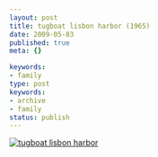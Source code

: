 ```yaml
---
layout: post
title: tugboat lisbon harbor (1965)
date: 2009-05-03
published: true
meta: {}

keywords:
- family
type: post
keywords:
- archive
- family
status: publish
---
```

[![tugboat lisbon harbor](http://media.eick.us/2011/05/334321694_48ebdc2bd2.jpg)](http://www.flickr.com/photos/19429588@N00/334321694 "View 'tugboat lisbon harbor' on Flickr.com")
